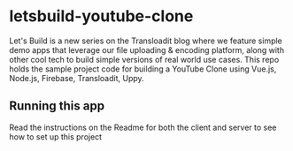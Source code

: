 # letsbuild-youtube-clone

Let's Build is a new series on the Transloadit blog where we feature simple demo apps that leverage our file uploading & encoding platform, along with other cool tech to build simple versions of real world use cases. This repo holds the sample project code for building a YouTube Clone using Vue.js, Node.js, Firebase, Transloadit, Uppy.

## Running this app
Read the instructions on the Readme for both the client and server to see how to set up this project


